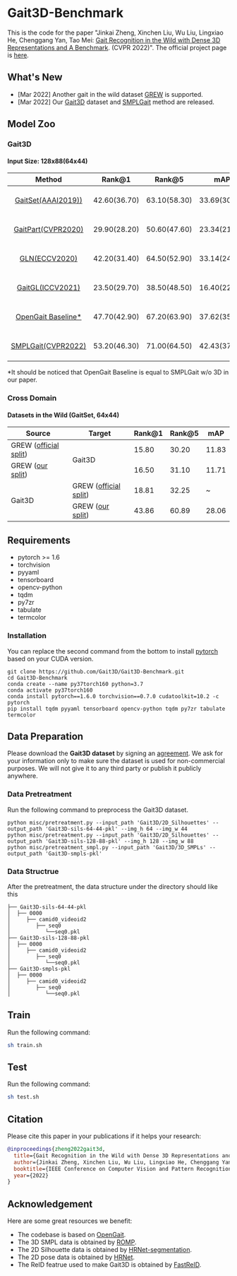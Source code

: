 # Gait3D-Benchmark
This is the code for the paper "Jinkai Zheng, Xinchen Liu, Wu Liu, Lingxiao He, Chenggang Yan, Tao Mei: [Gait Recognition in the Wild with Dense 3D Representations and A Benchmark](https://arxiv.org/abs/2204.02569). (CVPR 2022)". The official project page is [here](https://gait3d.github.io/).


## What's New
 - [Mar 2022] Another gait in the wild dataset [GREW](https://www.grew-benchmark.org/) is supported.
 - [Mar 2022] Our [Gait3D](https://gait3d.github.io) dataset and [SMPLGait](https://gait3d.github.io) method are released.


## Model Zoo
### Gait3D
#### Input Size: 128x88(64x44)

| Method | Rank@1 | Rank@5 | mAP | mINP | download |
| :---: | :---: | :---: |:---: | :---: | :---: |
| [GaitSet(AAAI2019))](https://arxiv.org/pdf/1811.06186.pdf) | 42.60(36.70) | 63.10(58.30) | 33.69(30.01) | 19.69(17.30) | [model-128](https://github.com/Gait3D/Gait3D-Benchmark/releases/download/v0.1/128pixel-GaitSet-180000.pt)([model-64](https://github.com/Gait3D/Gait3D-Benchmark/releases/download/v0.1/64pixel-GaitSet-180000.pt)) |
| [GaitPart(CVPR2020)](http://home.ustc.edu.cn/~saihui/papers/cvpr2020_gaitpart.pdf) | 29.90(28.20) | 50.60(47.60) | 23.34(21.58) | 13.15(12.36) | [model-128](https://github.com/Gait3D/Gait3D-Benchmark/releases/download/v0.1/128pixel-GaitPart-180000.pt)([model-64](https://github.com/Gait3D/Gait3D-Benchmark/releases/download/v0.1/64pixel-GaitPart-180000.pt)) |
| [GLN(ECCV2020)](http://home.ustc.edu.cn/~saihui/papers/eccv2020_gln.pdf) | 42.20(31.40) | 64.50(52.90) | 33.14(24.74) | 19.56(13.58) | [model-128](https://github.com/Gait3D/Gait3D-Benchmark/releases/download/v0.1/128pixel-GLN_P2-180000.pt)([model-64](https://github.com/Gait3D/Gait3D-Benchmark/releases/download/v0.1/64pixel-GLN_P2-180000.pt)) |
| [GaitGL(ICCV2021)](https://openaccess.thecvf.com/content/ICCV2021/papers/Lin_Gait_Recognition_via_Effective_Global-Local_Feature_Representation_and_Local_Temporal_ICCV_2021_paper.pdf) | 23.50(29.70)| 38.50(48.50) | 16.40(22.29) | 9.20(13.26) | [model-128](https://github.com/Gait3D/Gait3D-Benchmark/releases/download/v0.1/128pixel-GaitGL-180000.pt)([model-64](https://github.com/Gait3D/Gait3D-Benchmark/releases/download/v0.1/64pixel-GaitGL-180000.pt)) |
| [OpenGait Baseline*](https://github.com/ShiqiYu/OpenGait) | 47.70(42.90) | 67.20(63.90) | 37.62(35.19) | 22.24(20.83) | [model-128](https://github.com/Gait3D/Gait3D-Benchmark/releases/download/v0.1/128pixel-Baseline-180000.pt)([model-64](https://github.com/Gait3D/Gait3D-Benchmark/releases/download/v0.1/64pixel-Baseline-180000.pt)) |
| [SMPLGait(CVPR2022)](https://gait3d.github.io) | 53.20(46.30) | 71.00(64.50) | 42.43(37.16) | 25.97(22.23) | [model-128](https://github.com/Gait3D/Gait3D-Benchmark/releases/download/v0.1/128pixel-SMPLGait_128pixel-180000.pt)([model-64](https://github.com/Gait3D/Gait3D-Benchmark/releases/download/v0.1/64pixel-SMPLGait_64pixel-180000.pt)) |

*It should be noticed that OpenGait Baseline is equal to SMPLGait w/o 3D in our paper.

### Cross Domain 
#### Datasets in the Wild (GaitSet, 64x44)

<table class="tg">
<thead>
  <tr>
    <th class="tg-c3ow">Source</th>
    <th class="tg-c3ow">Target</th>
    <th class="tg-c3ow">Rank@1</th>
    <th class="tg-c3ow">Rank@5</th>
    <th class="tg-c3ow">mAP</th>
  </tr>
</thead>
<tbody>
  <tr>
    <td class="tg-c3ow">GREW (<a href="https://github.com/Gait3D/Gait3D-Benchmark/blob/main/misc/partitions/GREW_office_split.json">official split</a>)</td>
    <td class="tg-c3ow" rowspan="2">Gait3D</td>
    <td class="tg-c3ow">15.80   </td>
    <td class="tg-c3ow">30.20   </td>
    <td class="tg-c3ow">11.83   </td>
  </tr>
  <tr>
    <td class="tg-c3ow">GREW (<a href="https://github.com/Gait3D/Gait3D-Benchmark/blob/main/misc/partitions/GREW_our_split.json">our split</a>)</td>
    <td class="tg-c3ow">16.50   </td>
    <td class="tg-c3ow">31.10   </td>
    <td class="tg-c3ow">11.71   </td>
  </tr>
  <tr>
    <td class="tg-c3ow" rowspan="2">Gait3D</td>
    <td class="tg-c3ow">GREW   (<a href="https://github.com/Gait3D/Gait3D-Benchmark/blob/main/misc/partitions/GREW_office_split.json">official split</a>)</td>
    <td class="tg-c3ow">18.81   </td>
    <td class="tg-c3ow">32.25   </td>
    <td class="tg-c3ow">~</td>
  </tr>
  <tr>
    <td class="tg-c3ow">GREW (<a href="https://github.com/Gait3D/Gait3D-Benchmark/blob/main/misc/partitions/GREW_our_split.json">our split</a>)</td>
    <td class="tg-c3ow">43.86   </td>
    <td class="tg-c3ow">60.89   </td>
    <td class="tg-c3ow">28.06   </td>
  </tr>
</tbody>
</table>


## Requirements
- pytorch >= 1.6
- torchvision
- pyyaml
- tensorboard
- opencv-python
- tqdm
- py7zr
- tabulate
- termcolor

### Installation
You can replace the second command from the bottom to install
[pytorch](https://pytorch.org/get-started/previous-versions/#v110) 
based on your CUDA version.
```
git clone https://github.com/Gait3D/Gait3D-Benchmark.git
cd Gait3D-Benchmark
conda create --name py37torch160 python=3.7
conda activate py37torch160
conda install pytorch==1.6.0 torchvision==0.7.0 cudatoolkit=10.2 -c pytorch
pip install tqdm pyyaml tensorboard opencv-python tqdm py7zr tabulate termcolor
```


## Data Preparation
Please download the **Gait3D dataset** by signing an [agreement](https://gait3d.github.io/resources/AgreementForGait3D.pdf). We ask for your information only to make sure the dataset is used for non-commercial purposes. We will not give it to any third party or publish it publicly anywhere.

### Data Pretreatment
Run the following command to preprocess the Gait3D dataset.
```
python misc/pretreatment.py --input_path 'Gait3D/2D_Silhouettes' --output_path 'Gait3D-sils-64-44-pkl' --img_h 64 --img_w 44
python misc/pretreatment.py --input_path 'Gait3D/2D_Silhouettes' --output_path 'Gait3D-sils-128-88-pkl' --img_h 128 --img_w 88
python misc/pretreatment_smpl.py --input_path 'Gait3D/3D_SMPLs' --output_path 'Gait3D-smpls-pkl'
```

### Data Structrue
After the pretreatment, the data structure under the directory should like this
```
├── Gait3D-sils-64-44-pkl
│  ├── 0000
│     ├── camid0_videoid2
│        ├── seq0
│           └──seq0.pkl
├── Gait3D-sils-128-88-pkl
│  ├── 0000
│     ├── camid0_videoid2
│        ├── seq0
│           └──seq0.pkl
├── Gait3D-smpls-pkl
│  ├── 0000
│     ├── camid0_videoid2
│        ├── seq0
│           └──seq0.pkl
```


## Train
Run the following command:
```bash
sh train.sh
```

## Test
Run the following command:
```bash
sh test.sh
```



## Citation
Please cite this paper in your publications if it helps your research:

```BibTeX
@inproceedings{zheng2022gait3d,
  title={Gait Recognition in the Wild with Dense 3D Representations and A Benchmark},
  author={Jinkai Zheng, Xinchen Liu, Wu Liu, Lingxiao He, Chenggang Yan, Tao Mei},
  booktitle={IEEE Conference on Computer Vision and Pattern Recognition (CVPR)},
  year={2022}
}
```

## Acknowledgement
Here are some great resources we benefit:

- The codebase is based on [OpenGait](https://github.com/ShiqiYu/OpenGait).
- The 3D SMPL data is obtained by [ROMP](https://github.com/Arthur151/ROMP).
- The 2D Silhouette data is obtained by [HRNet-segmentation](https://github.com/HRNet/HRNet-Semantic-Segmentation).
- The 2D pose data is obtained by [HRNet](https://github.com/HRNet/HRNet-Human-Pose-Estimation).
- The ReID featrue used to make Gait3D is obtained by [FastReID](https://github.com/JDAI-CV/fast-reid).
